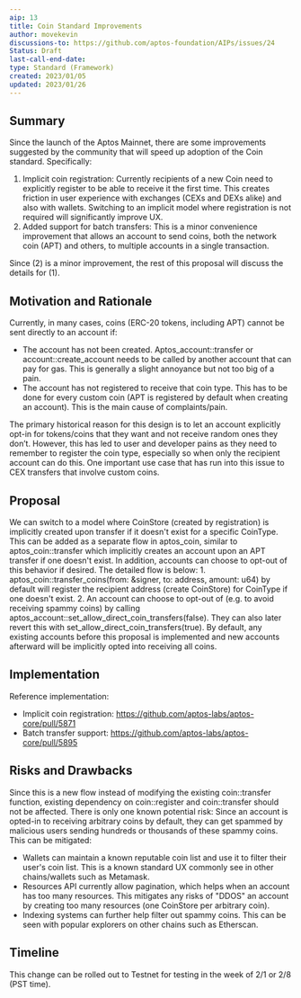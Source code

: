 ```yaml
---
aip: 13
title: Coin Standard Improvements
author: movekevin
discussions-to: https://github.com/aptos-foundation/AIPs/issues/24
Status: Draft
last-call-end-date:
type: Standard (Framework)
created: 2023/01/05
updated: 2023/01/26
---
```


## Summary
Since the launch of the Aptos Mainnet, there are some improvements suggested by the community that will speed up adoption of the Coin standard. Specifically:
1. Implicit coin registration: Currently recipients of a new Coin need to explicitly register to be able to receive it the first time. This creates friction in user experience with exchanges (CEXs and DEXs alike) and also with wallets. Switching to an implicit model where registration is not required will significantly improve UX.
2. Added support for batch transfers: This is a minor convenience improvement that allows an account to send coins, both the network coin (APT) and others, to multiple accounts in a single transaction.

Since (2) is a minor improvement, the rest of this proposal will discuss the details for (1).

## Motivation and Rationale

Currently, in many cases, coins (ERC-20 tokens, including APT) cannot be sent directly to an account if:

- The account has not been created. Aptos_account::transfer or account::create_account needs to be called by another account that can pay for gas. This is generally a slight annoyance but not too big of a pain.
- The account has not registered to receive that coin type. This has to be done for every custom coin (APT is registered by default when creating an account). This is the main cause of complaints/pain.

The primary historical reason for this design is to let an account explicitly opt-in for tokens/coins that they want and not receive random ones they don’t. However, this has led to user and developer pains as they need to remember to register the coin type, especially so when only the recipient account can do this. One important use case that has run into this issue to CEX transfers that involve custom coins.

## Proposal

We can switch to a model where CoinStore (created by registration) is implicitly created upon transfer if it doesn't exist for a specific CoinType. This can be added as a separate flow in aptos_coin, similar to aptos_coin::transfer which implicitly creates an account upon an APT transfer if one doesn't exist. In addition, accounts can choose to opt-out of this behavior if desired. The detailed flow is below:
    1. aptos_coin::transfer_coins<CoinType>(from: &signer, to: address, amount: u64) by default will register the recipient address (create CoinStore) for CoinType if one doesn't exist.
    2. An account can choose to opt-out of (e.g. to avoid receiving spammy coins) by calling aptos_account::set_allow_direct_coin_transfers(false). They can also later revert this with set_allow_direct_coin_transfers(true). By default, any existing accounts before this proposal is implemented and new accounts afterward will be implicitly opted into receiving all coins.

## Implementation
Reference implementation:
- Implicit coin registration: https://github.com/aptos-labs/aptos-core/pull/5871
- Batch transfer support: https://github.com/aptos-labs/aptos-core/pull/5895

## Risks and Drawbacks
Since this is a new flow instead of modifying the existing coin::transfer function, existing dependency on coin::register and coin::transfer should not be affected. There is only one known potential risk: Since an account is opted-in to receiving arbitrary coins by default, they can get spammed by malicious users sending hundreds or thousands of these spammy coins. This can be mitigated:
- Wallets can maintain a known reputable coin list and use it to filter their user's coin list. This is a known standard UX commonly see in other chains/wallets such as Metamask.
- Resources API currently allow pagination, which helps when an account has too many resources. This mitigates any risks of "DDOS" an account by creating too many resources (one CoinStore per arbitrary coin).
- Indexing systems can further help filter out spammy coins. This can be seen with popular explorers on other chains such as Etherscan.

## Timeline
This change can be rolled out to Testnet for testing in the week of 2/1 or 2/8 (PST time).

